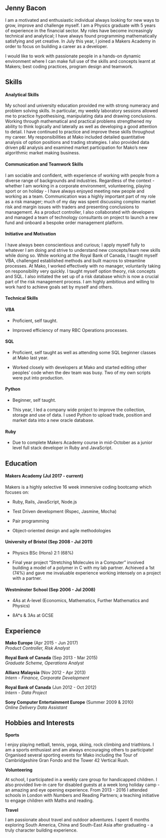 ## Jenny Bacon

I am a motivated and enthusiastic individual always looking for new ways to grow, improve and challenge myself. I am a Physics graduate with 5 years of experience in the financial sector. My roles have become increasingly technical and analytical; I have always found programming mathematically satisfying and yet creative. In July this year, I joined a Makers Academy in order to focus on building a career as a developer.

I would like to work with passionate people in a hands-on dynamic environment where I can make full use of the skills and concepts learnt at Makers; best coding practices, program design and teamwork.

## Skills

#### Analytical Skills

My school and university education provided me with strong numeracy and problem solving skills. In particular, my weekly laboratory sessions allowed me to practice hypothesising, manipulating data and drawing conclusions. Working through mathematical and practical problems strengthened my ability to think logically and laterally as well as developing a good attention to detail. I have continued to practice and improve these skills throughout my career. My responsibilities at Mako included detailed quantitative analysis of option positions and trading strategies. I also provided data driven p&l analysis and examined market participation for Mako’s new algorithmic market making business.

#### Communication and Teamwork Skills

I am sociable and confident, with experience of working with people from a diverse range of backgrounds and industries. Regardless of the context - whether I am working in a corporate environment, volunteering, playing sport or on holiday - I have always enjoyed meeting new people and working as a team. Communication was a highly important part of my role as a risk manager; much of my day was spent discussing complex market risk and margin issues with traders and presenting conclusions to management. As a product controller, I also collaborated with developers and managed a team of technology consultants on project to launch a new fund and onboard a bespoke order management platform.

#### Initiative and Motivation

I have always been conscientious and curious; I apply myself fully to whatever I am doing and strive to understand new concepts/learn new skills while doing so. While working at the Royal Bank of Canada, I taught myself VBA, challenged established methods and built macros to streamline processes. At Mako, I worked effectively with no manager, voluntarily taking on responsibility very quickly. I taught myself option theory, risk concepts and SQL. I also initiated the set up of a risk database which is now a crucial part of the risk management process. I am highly ambitious and willing to work hard to achieve goals set by myself and others.

#### Technical Skills

#### VBA

- Proficient, self taught.

- Improved efficiency of many RBC Operations processes.

#### SQL

- Proficient, self taught as well as attending some SQL beginner classes at Mako last year.

- Worked closely with developers at Mako and started editing other peoples’ code when the dev team was busy. Two of my own scripts were put into production.

#### Python

- Beginner, self taught.

- This year, I led a company wide project to improve the collection, storage and use of data. I used Python to upload trade, position and market data into a new oracle database.

#### Ruby

- Due to complete Makers Academy course in mid-October as a junior level full stack developer in Ruby and JavaScript.

## Education

#### Makers Academy (Jul 2017 - current)

Makers is a highly selective 16 week immersive coding bootcamp which focuses on:

- Ruby, Rails, JavaScript, Node.js

- Test Driven development (Rspec, Jasmine, Mocha)

- Pair programming

- Object-oriented design and agile methodologies

#### University of Bristol (Sep 2008 - Jul 2011)

- Physics BSc (Hons) 2:1 (68%)

- Final year project “Stretching Molecules in a Computer” involved building a model of a polymer in C with my lab partner. Achieved a 1st (74%) and gave me invaluable experience working intensely on a project with a partner.

#### Westminster School (Sep 2006 - Jul 2008)

- 4As at A-level (Economics, Mathematics, Further Mathematics and Physics)

- 8A*s & 3As at GCSE

## Experience

**Mako Europe** (Apr 2015 - Jun 2017)    
*Product Controller, Risk Analyst*  

**Royal Bank of Canada** (Sep 2013 - Mar 2015)   
*Graduate Scheme, Operations Analyst*  

**Allianz Malaysia** (Nov 2012 - Apr 2013)    
*Intern - Finance, Corporate Development*  

**Royal Bank of Canada** (Jun 2012 - Oct 2012)    
*Intern - Data Project*  

**Sony Computer Entertainment Europe** (Summer 2009 & 2010)    
*Online Delivery Data Assistant*

## Hobbies and Interests

**Sports**

I enjoy playing netball, tennis, yoga, skiing, rock climbing and triathlons. I am a sports enthusiast and am always encouraging others to participate! Organised several sporting events for Mako including the Tour of Cambridgeshire Gran Fondo and the Tower 42 Vertical Rush.

**Volunteering**

At school, I participated in a weekly care group for handicapped children. I also provided live-in care for disabled guests at a week long holiday camp - an amazing and eye opening experience. From 2013 - 2016 I attended schools in London with Numbers and Reading Partners; a teaching initiative to engage children with Maths and reading.

**Travel**

I am passionate about travel and outdoor adventures. I spent 6 months exploring South America, China and South-East Asia after graduating - a truly character building experience.
